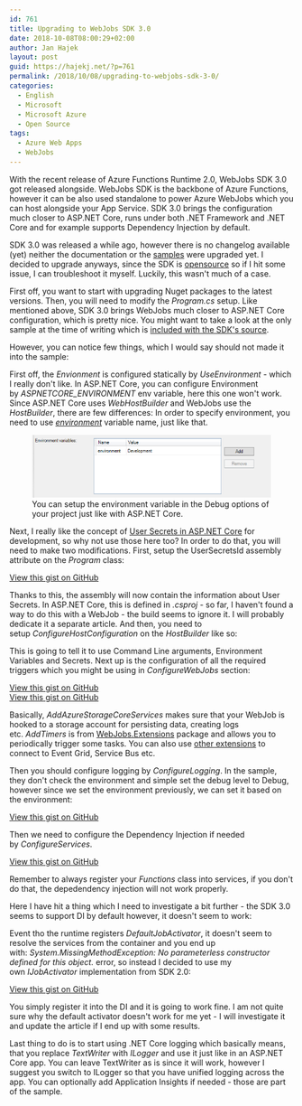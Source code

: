 ```yaml
---
id: 761
title: Upgrading to WebJobs SDK 3.0
date: 2018-10-08T08:00:29+02:00
author: Jan Hajek
layout: post
guid: https://hajekj.net/?p=761
permalink: /2018/10/08/upgrading-to-webjobs-sdk-3-0/
categories:
  - English
  - Microsoft
  - Microsoft Azure
  - Open Source
tags:
  - Azure Web Apps
  - WebJobs
---
```


<p>With the recent release of Azure Functions Runtime 2.0, WebJobs SDK 3.0 got released alongside. WebJobs SDK is the backbone of Azure Functions, however it can be also used standalone to power Azure WebJobs which you can host alongside your App Service. SDK 3.0 brings the configuration much closer to ASP.NET Core, runs under both .NET Framework and .NET Core and for example supports Dependency Injection by default.</p>



<!--more-->



<p>SDK 3.0 was released a while ago, however there is no changelog available (yet) neither the documentation or the <a href="https://github.com/Azure/azure-webjobs-sdk-samples">samples</a> were upgraded yet. I decided to upgrade anyways, since the SDK is <a href="https://github.com/Azure/azure-webjobs-sdk">opensource</a>&nbsp;so if I hit some issue, I can troubleshoot it myself. Luckily, this wasn't much of a case.</p>



<p>First off, you want to start with upgrading Nuget packages to the latest versions. Then, you will need to modify the&nbsp;<em>Program.cs</em> setup. Like mentioned above, SDK 3.0 brings WebJobs much closer to ASP.NET Core configuration, which is pretty nice. You might want to take a look at the only sample at the time of writing which is <a href="https://github.com/Azure/azure-webjobs-sdk/blob/dev/sample/SampleHost/Program.cs">included with the SDK's source</a>.</p>



<p>However, you can notice few things, which I would say should not made it into the sample:</p>



<p>First off, the <em>Envionment</em>&nbsp;is configured statically by&nbsp;<em>UseEnvironment</em>&nbsp;- which I really don't like. In ASP.NET Core, you can configure Environment by&nbsp;<em>ASPNETCORE_ENVIRONMENT</em> env variable, here this one won't work. Since ASP.NET Core uses <em>WebHostBuilder</em> and WebJobs use&nbsp;the <em>HostBuilder</em>, there are few differences: In order to specify environment, you need to use&nbsp;<a href="https://github.com/aspnet/Hosting/blob/f9d145887773e0c650e66165e0c61886153bcc0b/src/Microsoft.Extensions.Hosting.Abstractions/HostDefaults.cs#L19"><em>environment</em></a> variable name, just like that.</p>


<!-- wp:image {"id":765} -->
<figure class="wp-block-image"><img src="/uploads/2018/10/webjobs-enviornment.png" alt="" class="wp-image-765"/><figcaption>You can setup the environment variable in the Debug options of your project just like with ASP.NET Core.</figcaption></figure>
<!-- /wp:image -->


<p>Next, I really like the concept of <a href="https://docs.microsoft.com/en-us/aspnet/core/security/app-secrets?view=aspnetcore-2.1&amp;tabs=windows">User Secrets in ASP.NET Core</a> for development, so why not use those here too? In order to do that, you will need to make two modifications. First, setup the UserSecretsId assembly attribute on the&nbsp;<em>Program</em>&nbsp;class:</p>


<!-- wp:coblocks/gist {"url":"https://gist.github.com/hajekj/17ab3a7a18b1ad545ff000252dc35451","file":"761-1.cs","coblocks":[]} -->
<div class="wp-block-coblocks-gist"><script src="https://gist.github.com/hajekj/17ab3a7a18b1ad545ff000252dc35451.js?file=761-1.cs"></script><noscript><a href="https://gist.github.com/hajekj/17ab3a7a18b1ad545ff000252dc35451#file-761-1-cs">View this gist on GitHub</a></noscript></div>
<!-- /wp:coblocks/gist -->


<p>Thanks to this, the assembly will now contain the information about User Secrets. In ASP.NET Core, this is defined in&nbsp;<em>.csproj</em>&nbsp;- so far, I haven't found a way to do this with a WebJob - the build seems to ignore it. I will probably dedicate it a separate article. And then, you need to setup&nbsp;<em>ConfigureHostConfiguration</em> on the&nbsp;<em>HostBuilder</em> like so:</p>



<p>This is going to tell it to use Command Line arguments, Environment Variables and Secrets. Next up is the configuration of all the required triggers which you might be using in&nbsp;<em>ConfigureWebJobs</em> section:</p>


<!-- wp:coblocks/gist {"url":"https://gist.github.com/hajekj/17ab3a7a18b1ad545ff000252dc35451","file":"761-2.cs","coblocks":[]} -->
<div class="wp-block-coblocks-gist"><script src="https://gist.github.com/hajekj/17ab3a7a18b1ad545ff000252dc35451.js?file=761-2.cs"></script><noscript><a href="https://gist.github.com/hajekj/17ab3a7a18b1ad545ff000252dc35451#file-761-2-cs">View this gist on GitHub</a></noscript></div>
<!-- /wp:coblocks/gist -->

<!-- wp:coblocks/gist {"url":"https://gist.github.com/hajekj/17ab3a7a18b1ad545ff000252dc35451","file":"761-3.cs","coblocks":[]} -->
<div class="wp-block-coblocks-gist"><script src="https://gist.github.com/hajekj/17ab3a7a18b1ad545ff000252dc35451.js?file=761-3.cs"></script><noscript><a href="https://gist.github.com/hajekj/17ab3a7a18b1ad545ff000252dc35451#file-761-3-cs">View this gist on GitHub</a></noscript></div>
<!-- /wp:coblocks/gist -->


<p>Basically,&nbsp;<em>AddAzureStorageCoreServices</em> makes sure that your WebJob is hooked to a storage account for persisting data, creating logs etc.&nbsp;<em>AddTimers</em> is from <a href="https://www.nuget.org/packages/Microsoft.Azure.WebJobs.Extensions/">WebJobs.Extensions</a>&nbsp;package and allows you to periodically trigger some tasks. You can also use <a href="https://www.nuget.org/packages?q=WebJobs.Extensions">other extensions</a> to connect to Event Grid, Service Bus etc.</p>



<p>Then you should configure logging by&nbsp;<em>ConfigureLogging</em>. In the sample, they don't check the environment and simple set the debug level to Debug, however since we set the environment previously, we can set it based on the environment:</p>


<!-- wp:coblocks/gist {"url":"https://gist.github.com/hajekj/17ab3a7a18b1ad545ff000252dc35451","file":"761-4.cs","coblocks":[]} -->
<div class="wp-block-coblocks-gist"><script src="https://gist.github.com/hajekj/17ab3a7a18b1ad545ff000252dc35451.js?file=761-4.cs"></script><noscript><a href="https://gist.github.com/hajekj/17ab3a7a18b1ad545ff000252dc35451#file-761-4-cs">View this gist on GitHub</a></noscript></div>
<!-- /wp:coblocks/gist -->


<p>Then we need to configure the Dependency Injection if needed by&nbsp;<em>ConfigureServices</em>.</p>


<!-- wp:coblocks/gist {"url":"https://gist.github.com/hajekj/17ab3a7a18b1ad545ff000252dc35451","file":"761-5.cs","coblocks":[]} -->
<div class="wp-block-coblocks-gist"><script src="https://gist.github.com/hajekj/17ab3a7a18b1ad545ff000252dc35451.js?file=761-5.cs"></script><noscript><a href="https://gist.github.com/hajekj/17ab3a7a18b1ad545ff000252dc35451#file-761-5-cs">View this gist on GitHub</a></noscript></div>
<!-- /wp:coblocks/gist -->


<p>Remember to always register your&nbsp;<em>Functions</em> class into services, if you don't do that, the depedendency injection will not work properly.</p>



<p>Here I have hit a thing which I need to investigate a bit further - the SDK 3.0 seems to support DI by default however, it doesn't seem to work:</p>



<p>Event tho the runtime registers&nbsp;<em>DefaultJobActivator</em>, it doesn't seem to resolve the services from the container and you end up with:&nbsp;<em>System.MissingMethodException: No parameterless constructor defined for this object.</em>&nbsp;error, so instead I decided to use my own&nbsp;<em>IJobActivator</em>&nbsp;implementation from SDK 2.0:</p>


<!-- wp:coblocks/gist {"url":"https://gist.github.com/hajekj/17ab3a7a18b1ad545ff000252dc35451","file":"761-6.cs","coblocks":[]} -->
<div class="wp-block-coblocks-gist"><script src="https://gist.github.com/hajekj/17ab3a7a18b1ad545ff000252dc35451.js?file=761-6.cs"></script><noscript><a href="https://gist.github.com/hajekj/17ab3a7a18b1ad545ff000252dc35451#file-761-6-cs">View this gist on GitHub</a></noscript></div>
<!-- /wp:coblocks/gist -->


<p>You simply register it into the DI and it is going to work fine. I am not quite sure why the default activator doesn't work for me yet - I will investigate it and update the article if I end up with some results.</p>



<p>Last thing to do is to start using .NET Core logging which basically means, that you replace <em>TextWriter</em>&nbsp;with&nbsp;<em>ILogger</em> and use it just like in an ASP.NET Core app. You can leave TextWriter as is since it will work, however I suggest you switch to ILogger so that you have unified logging across the app. You can optionally add Application Insights if needed - those are part of the sample.</p>
